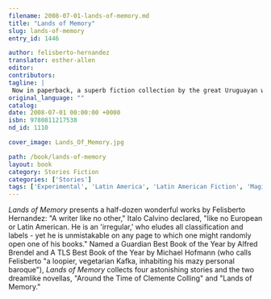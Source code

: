```yaml
---
filename: 2008-07-01-lands-of-memory.md
title: "Lands of Memory"
slug: lands-of-memory
entry_id: 1446

author: felisberto-hernandez
translator: esther-allen
editor: 
contributors: 
tagline: |
 Now in paperback, a superb fiction collection by the great Uruguayan writer: "If I hadn't read the stories of Felisberto Hernández in 1950, I wouldn't be the writer I am today." – Gabriel García Márquez
original_language: ""
catalog: 
date: 2008-07-01 00:00:00 +0000 
isbn: 9780811217538
nd_id: 1110

cover_image: Lands_Of_Memory.jpg

path: /book/lands-of-memory
layout: book
category: Stories Fiction
categories: ['Stories']
tags: ['Experimental', 'Latin America', 'Latin American Fiction', 'Magical realism', 'Marquez', 'novella', 'Short story collection', 'Spanish', 'Unclassifiable', 'Uruguay', 'Uruguayan']
---
```

*Lands of Memory* presents a half-dozen wonderful works by Felisberto Hernandez: "A writer like no other," Italo Calvino declared, "like no European or Latin American. He is an 'irregular,' who eludes all classification and labels - yet he is unmistakable on any page to which one might randomly open one of his books." Named a Guardian Best Book of the Year by Alfred Brendel and A TLS Best Book of the Year by Michael Hofmann (who calls Felisberto "a loopier, vegetarian Kafka, inhabiting his mazy personal baroque"), *Lands of Memory* collects four astonishing stories and the two dreamlike novellas, "Around the Time of Clemente Colling" and "Lands of Memory."





